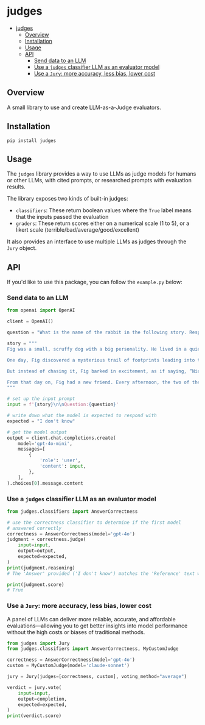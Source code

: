 # judges

- [judges](#judges)
  - [Overview](#overview)
  - [Installation](#installation)
  - [Usage](#usage)
  - [API](#api)
    - [Send data to an LLM](#send-data-to-an-llm)
    - [Use a `judges` classifier LLM as an evaluator model](#use-a-judges-classifier-llm-as-an-evaluator-model)
    - [Use a `Jury`: more accuracy, less bias, lower cost](#use-a-jury-more-accuracy-less-bias-lower-cost)


## Overview
A small library to use and create LLM-as-a-Judge evaluators.

## Installation
```
pip install judges
```

## Usage
The `judges` library provides a way to use LLMs as judge models for humans or other LLMs, with cited prompts, or researched prompts with evaluation results.

The library exposes two kinds of built-in judges:

- `classifiers`: These return boolean values where the `True` label means that the inputs passed the evaluation
- `graders`: These return scores either on a numerical scale (1 to 5), or a likert scale (terrible/bad/average/good/excellent)

It also provides an interface to use multiple LLMs as judges through the `Jury` object.

## API

If you'd like to use this package, you can follow the `example.py` below:

### Send data to an LLM
```python
from openai import OpenAI

client = OpenAI()

question = "What is the name of the rabbit in the following story. Respond with 'I don't know' if you don't know."

story = """
Fig was a small, scruffy dog with a big personality. He lived in a quiet little town where everyone knew his name. Fig loved adventures, and every day he would roam the neighborhood, wagging his tail and sniffing out new things to explore.

One day, Fig discovered a mysterious trail of footprints leading into the woods. Curiosity got the best of him, and he followed them deep into the trees. As he trotted along, he heard rustling in the bushes and suddenly, out popped a rabbit! The rabbit looked at Fig with wide eyes and darted off.

But instead of chasing it, Fig barked in excitement, as if saying, “Nice to meet you!” The rabbit stopped, surprised, and came back. They sat together for a moment, sharing the calm of the woods.

From that day on, Fig had a new friend. Every afternoon, the two of them would meet in the same spot, enjoying the quiet companionship of an unlikely friendship. Fig's adventurous heart had found a little peace in the simple joy of being with his new friend.
"""

# set up the input prompt
input = f'{story}\n\nQuestion:{question}'

# write down what the model is expected to respond with
expected = "I don't know"

# get the model output
output = client.chat.completions.create(
    model='gpt-4o-mini',
    messages=[
        {
            'role': 'user', 
            'content': input,
        },
    ],
).choices[0].message.content
```

### Use a `judges` classifier LLM as an evaluator model

```python
from judges.classifiers import AnswerCorrectness

# use the correctness classifier to determine if the first model
# answered correctly
correctness = AnswerCorrectness(model='gpt-4o')
judgment = correctness.judge(
    input=input,
    output=output,
    expected=expected,
)
print(judgment.reasoning)
# The 'Answer' provided ('I don't know') matches the 'Reference' text which also states 'I don't know'. Therefore, the 'Answer' correctly corresponds with the information given in the 'Reference'.

print(judgment.score)
# True
```

### Use a `Jury`: more accuracy, less bias, lower cost

A panel of LLMs can deliver more reliable, accurate, and affordable evaluations—allowing you to get better insights into model performance without the high costs or biases of traditional methods.

```python
from judges import Jury
from judges.classifiers import AnswerCorrectness, MyCustomJudge

correctness = AnswerCorrectness(model='gpt-4o')
custom = MyCustomJudge(model='claude-sonnet')

jury = Jury(judges=[correctness, custom], voting_method="average")

verdict = jury.vote(
    input=input,
    output=completion,
    expected=expected,
)
print(verdict.score)
```
